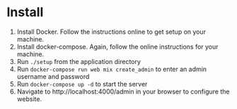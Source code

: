 Install
=======

1. Install Docker. Follow the instructions online to get setup on your machine.
2. Install docker-compose. Again, follow the online instructions for your machine.
3. Run `./setup` from the application directory
4. Run `docker-compose run web mix create_admin` to enter an admin username and password
5. Run `docker-compose up -d` to start the server
6. Navigate to http://localhost:4000/admin in your browser to configure the website.
